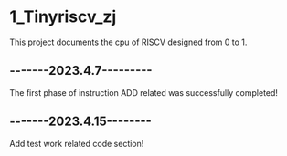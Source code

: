 # 1_Tinyriscv_zj

This project documents the cpu of RISCV designed from 0 to 1.

## -------2023.4.7---------
The first phase of instruction ADD related was successfully completed!

## -------2023.4.15--------
Add test work related code section!
            

